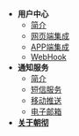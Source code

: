 
- **用户中心**
	- [简介](sso/README.md)
	- [网页端集成](sso/pc.md)
	- [APP端集成](sso/app.md)
	- [WebHook](sso/webhook.md)
- **通知服务**
	- [简介](notify/README.md)
	- [短信服务](notify/sms/README.md)
	- [移动推送](notify/push/README.md)
	- [电子邮箱](notify/email.README.md)
- [**关于朝彻**](README.md)


